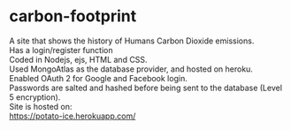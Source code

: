 # carbon-footprint
A site that shows the history of Humans Carbon Dioxide emissions.<br>
Has a login/register function<br>
Coded in Nodejs, ejs, HTML and CSS.<br>
Used MongoAtlas as the database provider, and hosted on heroku. <br>
Enabled OAuth 2 for Google and Facebook login.<br>
Passwords are salted and hashed before being sent to the database (Level 5 encryption).<br>
Site is hosted on:<br>
https://potato-ice.herokuapp.com/
